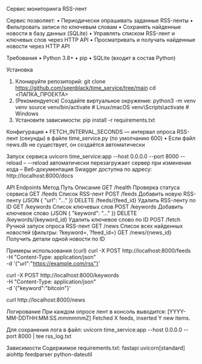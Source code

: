 Сервис мониторинга RSS-лент

Сервис позволяет:
•	Периодически опрашивать заданные RSS-ленты
•	Фильтровать записи по ключевым словам
•	Сохранять найденные новости в базу данных (SQLite)
•	Управлять списком RSS-лент и ключевых слов через HTTP API
•	Просматривать и получать найденные новости через HTTP API

Требования
•	Python 3.8+
•	pip
•	SQLite (входит в состав Python)

Установка
1. Клонируйте репозиторий:
git clone <https://github.com/seenblack/time_service/tree/main>
cd <ПАПКА_ПРОЕКТА>
2. (Рекомендуется) Создайте виртуальное окружение:
python3 -m venv venv
source venv/bin/activate   # Linux/macOS
venv\Scripts\activate  # Windows
3. Установите зависимости:
pip install -r requirements.txt

Конфигурация
•	FETCH_INTERVAL_SECONDS — интервал опроса RSS-лент (секунды) в файле time_service.py (по умолчанию 600)
•	Если файл news.db не существует, он создаётся автоматически

Запуск сервиса
uvicorn time_service:app --host 0.0.0.0 --port 8000 --reload
– --reload автоматически перезагружает сервер при изменении кода
– Веб-документация Swagger доступна по адресу: http://localhost:8000/docs

API Endpoints
Метод	Путь	Описание
GET	/health	Проверка статуса сервиса
GET	/feeds	Список RSS-лент
POST	/feeds	Добавить новую RSS-ленту (JSON { "url": "..." })
DELETE	/feeds/{feed_id}	Удалить RSS-ленту по ID
GET	/keywords	Список ключевых слов
POST	/keywords	Добавить ключевое слово (JSON { "keyword": "..." })
DELETE	/keywords/{keyword_id}	Удалить ключевое слово по ID
POST	/fetch	Ручной запуск опроса RSS-лент
GET	/news	Список всех найденных новостей (фильтры: ?keyword=, ?feed_id=)
GET	/news/{news_id}	Получить детали одной новости по ID

Примеры использования (curl)
curl -X POST http://localhost:8000/feeds \
     -H "Content-Type: application/json" \
     -d '{"url":"https://example.com/rss"}'

curl -X POST http://localhost:8000/keywords \
     -H "Content-Type: application/json" \
     -d '{"keyword":"bitcoin"}'

curl http://localhost:8000/news

Логирование
При каждом опросе лент в консоль выводится:
[YYYY-MM-DDTHH:MM:SS.mmmmmmZ] Fetched X feeds, inserted Y new items.

Для сохранения лога в файл:
uvicorn time_service:app --host 0.0.0.0 --port 8000 | tee rss_log.txt

Зависимости
Содержимое requirements.txt:
fastapi
uvicorn[standard]
aiohttp
feedparser
python-dateutil
